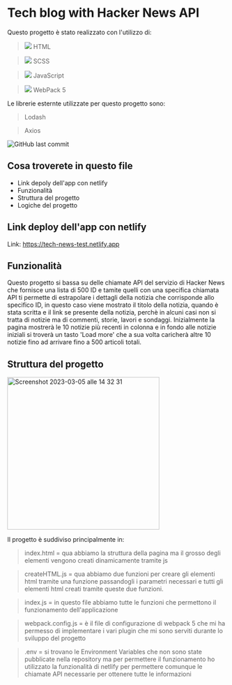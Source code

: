 # Tech blog with Hacker News API

Questo progetto è stato realizzato con l'utilizzo di:

> <img src="https://img.icons8.com/color/24/null/html-5--v1.png"/> HTML

> <img src="https://img.icons8.com/color/24/null/sass.png"/> SCSS

> <img src="https://img.icons8.com/color/24/null/javascript--v1.png"/> JavaScript

> <img src="https://img.icons8.com/color/24/null/webpack.png"/> WebPack 5

Le librerie esternte utilizzate per questo progetto sono:

> Lodash
 
> Axios

![GitHub last commit](https://img.shields.io/github/last-commit/dusan39/Rajkovic-Dusan-JavaScript-Advanced)

## Cosa troverete in questo file

- Link depoly dell'app con netlify
- Funzionalità
- Struttura del progetto
- Logiche del progetto

## Link deploy dell'app con netlify

Link: https://tech-news-test.netlify.app

## Funzionalità 

Questo progetto si bassa su delle chiamate API del servizio di Hacker News che fornisce una lista di 500 ID e tamite quelli con una specifica chiamata API ti permette di estrapolare i dettagli della notizia che corrisponde allo specifico ID, in questo caso viene mostrato il titolo della notizia, quando è stata scritta e il link se presente della notizia, perchè in alcuni casi non si tratta di notizie ma di commenti, storie, lavori e sondaggi.
Inizialmente la pagina mostrerà le 10 notizie più recenti in colonna e in fondo alle notizie iniziali si troverà un tasto 'Load more' che a sua volta caricherà altre 10 notizie fino ad arrivare fino a 500 articoli totali.

## Struttura del progetto

<img width="349" alt="Screenshot 2023-03-05 alle 14 32 31" src="https://user-images.githubusercontent.com/114413164/222963836-3f6f799d-b348-4afa-ae73-86559629a95d.png">

Il progetto è suddiviso principalmente in:

> index.html = qua abbiamo la struttura della pagina ma il grosso degli elementi vengono creati dinamicamente tramite js

> createHTML.js = qua abbiamo due funzioni per creare gli elementi html tramite una funzione passandogli i parametri necessari e tutti gli elementi html creati tramite queste due funzioni.

> index.js = in questo file abbiamo tutte le funzioni che permettono il funzionamento dell'applicazione

> webpack.config.js = è il file di configurazione di webpack 5 che mi ha permesso di implementare i vari plugin che mi sono serviti durante lo sviluppo del progetto

> .env = si trovano le Environment Variables che non sono state pubblicate nella repository ma per permettere il funzionamento ho utilizzato la funzionalità di netlify per permettere comunque le chiamate API necessarie per ottenere tutte le informazioni


